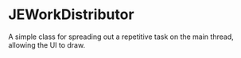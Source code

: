JEWorkDistributor
=================

A simple class for spreading out a repetitive task on the main thread, allowing the UI to draw. 
